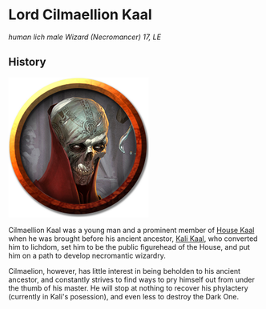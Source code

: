 # Lord Cilmaellion Kaal 
*human lich male Wizard (Necromancer) 17, LE*

## History
![](CilmaellionKaal.png)

Cilmaellion Kaal was a young man and a prominent member of [House Kaal](../Organizations/Houses/Kaal.md) when he was brought before his ancient ancestor, [Kali Kaal](KaliKaal.md), who converted him to lichdom, set him to be the public figurehead of the House, and put him on a path to develop necromantic wizardry.

Cilmaelion, however, has little interest in being beholden to his ancient ancestor, and constantly strives to find ways to pry himself out from under the thumb of his master. He will stop at nothing to recover his phylactery (currently in Kali's posession), and even less to destroy the Dark One.

